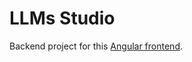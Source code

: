 # LLMs Studio 

Backend project for this  [Angular frontend](https://github.com/xero-q/LLMs-chat-frontend-angular).
